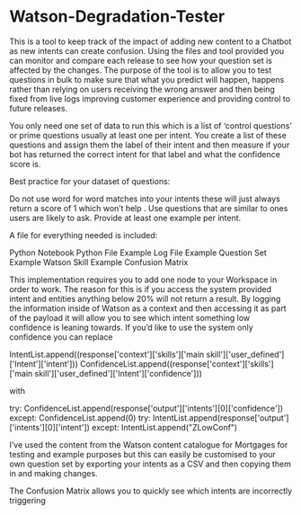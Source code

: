 # Watson-Degradation-Tester

This is a tool to keep track of the impact of adding new content to a Chatbot as new intents can create confusion. Using the files and tool provided you can monitor and compare each release to see how your question set is affected by the changes. The purpose of the tool is to allow you to test questions in bulk to make sure that what you predict will happen, happens rather than relying on users receiving the wrong answer and then being fixed from live logs improving customer experience and providing control to future releases. 


You only need one set of data to run this which is a list of ‘control questions’ or prime questions usually at least one per intent. You create a list of these questions and assign them the label of their intent and then measure if your bot has returned the correct intent for that label and what the confidence score is. 

Best practice for your dataset of questions:

Do not use word for word matches into your intents these will just always return a score of 1 which won’t help .
Use questions that are similar to ones users are likely to ask. 
Provide at least one example per intent. 



A file for everything needed is included:

Python Notebook
Python File
Example Log File
Example Question Set
Example Watson Skill
Example Confusion Matrix

This implementation requires you to add one node to your Workspace in order to work. The reason for this is if you access the system provided intent and entities anything below 20% will not return a result. By logging the information inside of Watson as a context and then accessing it as part of the payload it will allow you to see which intent something low confidence is leaning towards. If you’d like to use the system only confidence you can replace 

IntentList.append((response['context']['skills']['main skill']['user_defined']['Intent']['intent']))
ConfidenceList.append((response['context']['skills']['main skill']['user_defined']['Intent']['confidence']))
    
with 

 try:
        ConfidenceList.append(response['output']['intents'][0]['confidence'])
    except:
        ConfidenceList.append(0)
    try:
        IntentList.append(response['output']['intents'][0]['intent'])
    except:
        IntentList.append("ZLowConf")


I’ve used the content from the Watson content catalogue for Mortgages for testing and example purposes but this can easily be customised to your own question set by exporting your intents as a CSV and then copying them in and making changes.


The Confusion Matrix allows you to quickly see which intents are incorrectly triggering 
